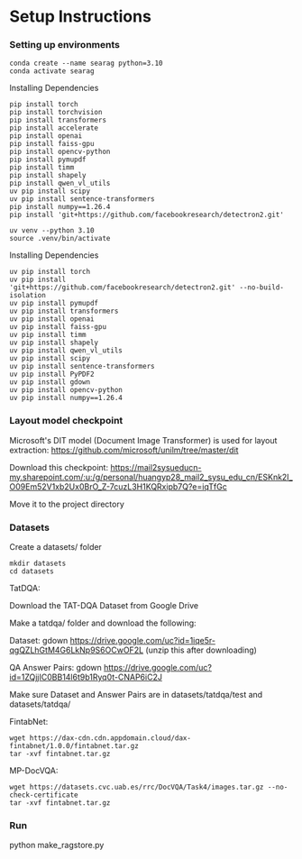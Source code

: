 # Setup Instructions

### Setting up environments
```
conda create --name searag python=3.10
conda activate searag
```
Installing Dependencies
```
pip install torch
pip install torchvision
pip install transformers
pip install accelerate
pip install openai
pip install faiss-gpu
pip install opencv-python
pip install pymupdf
pip install timm
pip install shapely
pip install qwen_vl_utils
uv pip install scipy
uv pip install sentence-transformers
pip install numpy==1.26.4
pip install 'git+https://github.com/facebookresearch/detectron2.git'
```

```
uv venv --python 3.10
source .venv/bin/activate
```
Installing Dependencies
```
uv pip install torch
uv pip install 'git+https://github.com/facebookresearch/detectron2.git' --no-build-isolation
uv pip install pymupdf
uv pip install transformers
uv pip install openai
uv pip install faiss-gpu
uv pip install timm
uv pip install shapely
uv pip install qwen_vl_utils
uv pip install scipy
uv pip install sentence-transformers
uv pip install PyPDF2
uv pip install gdown
uv pip install opencv-python
uv pip install numpy==1.26.4
```

<!-- uv pip install torchvision
uv pip install accelerate -->

### Layout model checkpoint
Microsoft's DIT model (Document Image Transformer) is used for layout extraction: https://github.com/microsoft/unilm/tree/master/dit

Download this checkpoint: 
https://mail2sysueducn-my.sharepoint.com/:u:/g/personal/huangyp28_mail2_sysu_edu_cn/ESKnk2I_O09Em52V1xb2Ux0BrO_Z-7cuzL3H1KQRxipb7Q?e=iqTfGc

Move it to the project directory
### Datasets
Create a datasets/ folder

```
mkdir datasets
cd datasets
```

TatDQA:

Download the TAT-DQA Dataset from Google Drive

Make a tatdqa/ folder and download the following:

Dataset: gdown https://drive.google.com/uc?id=1iqe5r-qgQZLhGtM4G6LkNp9S6OCwOF2L (unzip this after downloading)

QA Answer Pairs: gdown https://drive.google.com/uc?id=1ZQjjIC0BB14l6t9b1Ryq0t-CNAP6iC2J

Make sure Dataset and Answer Pairs are in datasets/tatdqa/test and datasets/tatdqa/

FintabNet:
```
wget https://dax-cdn.cdn.appdomain.cloud/dax-fintabnet/1.0.0/fintabnet.tar.gz
tar -xvf fintabnet.tar.gz
```

MP-DocVQA:
```
wget https://datasets.cvc.uab.es/rrc/DocVQA/Task4/images.tar.gz --no-check-certificate
tar -xvf fintabnet.tar.gz
```

### Run
python make_ragstore.py